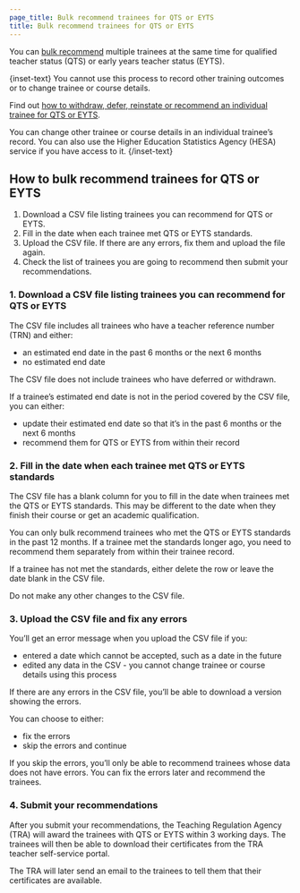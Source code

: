 ```yaml
---
page_title: Bulk recommend trainees for QTS or EYTS
title: Bulk recommend trainees for QTS or EYTS
---
```


You can [bulk recommend](/bulk-update/recommend/upload) multiple trainees at the same time for qualified teacher status (QTS) or early years teacher status (EYTS).

{inset-text}
You cannot use this process to record other training outcomes or to change trainee or course details.

Find out [how to withdraw, defer, reinstate or recommend an individual trainee for QTS or EYTS](/guidance/withdraw-defer-reinstate-or-recommend-a-trainee).

You can change other trainee or course details in an individual trainee’s record. You can also use the Higher Education Statistics Agency (HESA) service if you have access to it.
{/inset-text}

## How to bulk recommend trainees for QTS or EYTS

1. Download a CSV file listing trainees you can recommend for QTS or EYTS.
2. Fill in the date when each trainee met QTS or EYTS standards.
3. Upload the CSV file. If there are any errors, fix them and upload the file again.
4. Check the list of trainees you are going to recommend then submit your recommendations.

### 1. Download a CSV file listing trainees you can recommend for QTS or EYTS

The CSV file includes all trainees who have a teacher reference number (TRN) and either:

- an estimated end date in the past 6 months or the next 6 months
- no estimated end date

The CSV file does not include trainees who have deferred or withdrawn.

If a trainee’s estimated end date is not in the period covered by the CSV file, you can either:

- update their estimated end date so that it’s in the past 6 months or the next 6 months
- recommend them for QTS or EYTS from within their record

### 2. Fill in the date when each trainee met QTS or EYTS standards

The CSV file has a blank column for you to fill in the date when trainees met the QTS or EYTS standards. This may be different to the date when they finish their course or get an academic qualification.

You can only bulk recommend trainees who met the QTS or EYTS standards in the past 12 months. If a trainee met the standards longer ago, you need to recommend them separately from within their trainee record.

If a trainee has not met the standards, either delete the row or leave the date blank in the CSV file.

Do not make any other changes to the CSV file.

### 3. Upload the CSV file and fix any errors

You’ll get an error message when you upload the CSV file if you:

- entered a date which cannot be accepted, such as a date in the future
- edited any data in the CSV - you cannot change trainee or course details using this process

If there are any errors in the CSV file, you’ll be able to download a version showing the errors.

You can choose to either:
- fix the errors
- skip the errors and continue

If you skip the errors, you’ll only be able to recommend trainees whose data does not have errors. You can fix the
errors later and recommend the trainees.

### 4. Submit your recommendations

After you submit your recommendations, the Teaching Regulation Agency (TRA) will award the trainees with QTS or EYTS within 3 working days. The trainees will then be able to download their certificates from the TRA teacher self-service portal.

The TRA will later send an email to the trainees to tell them that their certificates are available.
